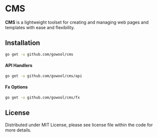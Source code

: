 # CMS

**CMS** is a lightweight toolset for creating and managing web pages and templates with ease and flexibility.

## Installation

```sh
go get -u github.com/gowool/cms
```

#### API Handlers

```sh
go get -u github.com/gowool/cms/api
```

#### Fx Options

```sh
go get -u github.com/gowool/cms/fx
```

## License

Distributed under MIT License, please see license file within the code for more details.

